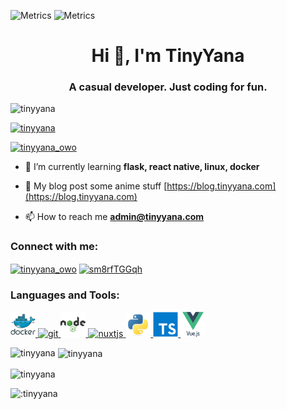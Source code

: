 ![Metrics](./metrics.svg)
![Metrics](./github-metrics.svg)
<h1 align="center">Hi 👋, I'm TinyYana</h1>
<h3 align="center">A casual developer. Just coding for fun.</h3>

<p align="left"> <img src="https://komarev.com/ghpvc/?username=tinyyana&label=Profile%20views&color=0e75b6&style=flat" alt="tinyyana" /> </p>

<p align="left"> <a href="https://github.com/ryo-ma/github-profile-trophy"><img src="https://github-profile-trophy.vercel.app/?username=tinyyana" alt="tinyyana" /></a> </p>

<p align="left"> <a href="https://twitter.com/tinyyana_owo" target="blank"><img src="https://img.shields.io/twitter/follow/tinyyana_owo?logo=twitter&style=for-the-badge" alt="tinyyana_owo" /></a> </p>

- 🌱 I’m currently learning **flask, react native, linux, docker**

- 📝 My blog post some anime stuff [https://blog.tinyyana.com](https://blog.tinyyana.com)

- 📫 How to reach me **admin@tinyyana.com**

<h3 align="left">Connect with me:</h3>
<p align="left">
<a href="https://twitter.com/tinyyana_owo" target="blank"><img align="center" src="https://raw.githubusercontent.com/rahuldkjain/github-profile-readme-generator/master/src/images/icons/Social/twitter.svg" alt="tinyyana_owo" height="30" width="40" /></a>
<a href="https://discord.gg/sm8rfTGGqh" target="blank"><img align="center" src="https://raw.githubusercontent.com/rahuldkjain/github-profile-readme-generator/master/src/images/icons/Social/discord.svg" alt="sm8rfTGGqh" height="30" width="40" /></a>
</p>

<h3 align="left">Languages and Tools:</h3>
<p align="left"> <a href="https://www.docker.com/" target="_blank" rel="noreferrer"> <img src="https://raw.githubusercontent.com/devicons/devicon/master/icons/docker/docker-original-wordmark.svg" alt="docker" width="40" height="40"/> </a> <a href="https://git-scm.com/" target="_blank" rel="noreferrer"> <img src="https://www.vectorlogo.zone/logos/git-scm/git-scm-icon.svg" alt="git" width="40" height="40"/> </a> <a href="https://nodejs.org" target="_blank" rel="noreferrer"> <img src="https://raw.githubusercontent.com/devicons/devicon/master/icons/nodejs/nodejs-original-wordmark.svg" alt="nodejs" width="40" height="40"/> </a> <a href="https://nuxtjs.org/" target="_blank" rel="noreferrer"> <img src="https://www.vectorlogo.zone/logos/nuxtjs/nuxtjs-icon.svg" alt="nuxtjs" width="40" height="40"/> </a> <a href="https://www.python.org" target="_blank" rel="noreferrer"> <img src="https://raw.githubusercontent.com/devicons/devicon/master/icons/python/python-original.svg" alt="python" width="40" height="40"/> </a> <a href="https://www.typescriptlang.org/" target="_blank" rel="noreferrer"> <img src="https://raw.githubusercontent.com/devicons/devicon/master/icons/typescript/typescript-original.svg" alt="typescript" width="40" height="40"/> </a> <a href="https://vuejs.org/" target="_blank" rel="noreferrer"> <img src="https://raw.githubusercontent.com/devicons/devicon/master/icons/vuejs/vuejs-original-wordmark.svg" alt="vuejs" width="40" height="40"/> </a> </p>

<p><img align="left" src="https://github-readme-stats.vercel.app/api/top-langs?username=tinyyana&show_icons=true&locale=en&layout=compact" alt="tinyyana" /></p>

<p>&nbsp;<img align="center" src="https://github-readme-stats.vercel.app/api?username=tinyyana&show_icons=true&locale=en" alt="tinyyana" /></p>

<p><img align="center" src="https://github-readme-streak-stats.herokuapp.com/?user=tinyyana&" alt="tinyyana" /></p>


<img src="https://count.getloli.com/get/@tinyyana" alt=":tinyyana" />

